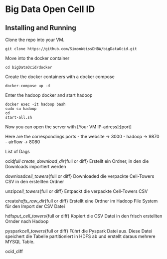 # Big Data Open Cell ID

## Installing and Running

Clone the repo into your VM.

```
git clone https://github.com/SimonWeissDHBW/bigDataOcid.git
```

Move into the docker container

```
cd bigDataOcid/docker
```

Create the docker containers with a docker compose

```
docker-compose up -d
```

Enter the hadoop docker and start hadoop

```
docker exec -it hadoop bash
sudo su hadoop
cd
start-all.sh
```

Now you can open the server with
[Your VM IP-adress]:[port]

Here are the correspondings ports - the website -> 3000 - hadoop -> 9870 - airflow -> 8080

List of Dags

ocid*full
create_download_dir*{full or diff}
Erstellt ein Ordner, in den die Downloads importiert werden

download*cell_towers*{full or diff}
Downloaded die verpackte Cell-Towers CSV in den erstellten Ordner

unzip*cell_towers*{full or diff}
Entpackt die verpackte Cell-Towers CSV

create*hdfs_raw_dir*{full or diff}
Erstellt eine Ordner im Hadoop File System für den Import der CSV Datei

hdfs*put_cell_towers*{full or diff}
Kopiert die CSV Datei in den frisch erstellten Ornder nach Hadoop

pyspark*cell_towers*{full or diff}
Führt die Pyspark Datei aus. Diese Datei speichert die Tabelle partitioniert in HDFS ab und erstellt daraus mehrere MYSQL Table.

ocid_diff
